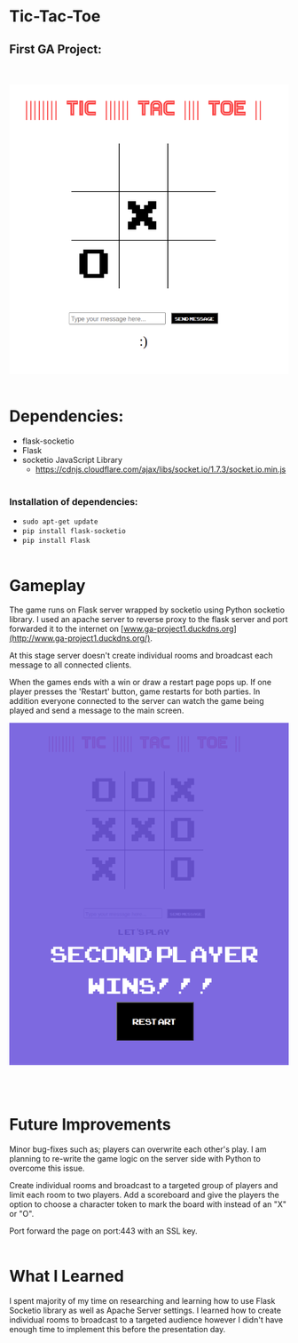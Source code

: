 # Tic-Tac-Toe
## First GA Project:
<br><br/>
![mock_image](./game_mock_image/mock.png)
<br><br/>
# Dependencies:

- flask-socketio
- Flask
- socketio JavaScript Library
    - https://cdnjs.cloudflare.com/ajax/libs/socket.io/1.7.3/socket.io.min.js
<br> <br/>

### Installation of dependencies:
- `sudo apt-get update`
- `pip install flask-socketio`
- `pip install Flask`
<br><br/>
# Gameplay

The game runs on Flask server wrapped by socketio using Python socketio library. I used an apache server to reverse proxy to the flask server and port forwarded it to the internet on [www.ga-project1.duckdns.org](http://www.ga-project1.duckdns.org/). 

At this stage server doesn't create individual rooms and broadcast each message
to all connected clients. 

When the games ends with a win or draw a restart page pops up. If one player presses
the 'Restart' button, game restarts for both parties. In addition everyone connected to 
the server can watch the game being played and send a message to the main screen.

![restart_image](./game_mock_image/restart.png) 

<br><br/>
# Future Improvements

Minor bug-fixes such as; players can overwrite each other's play. I am planning to re-write the game logic on the server side with Python to overcome this issue.

Create individual rooms and broadcast to a targeted group of players and limit each room to two players. Add a scoreboard and give the players the option to choose a character token to mark the board with instead of an "X" or "O". 

Port forward the page on port:443 with an SSL key. 
<br><br/>
# What I Learned
I spent majority of my time on researching and learning how to use Flask Socketio library as well as Apache Server settings. I learned how to create individual rooms to broadcast to a targeted audience however I didn't have enough time to implement this before the presentation day.  